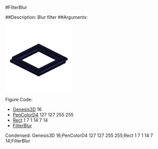 #FilterBlur

##Description: Blur filter
##Arguments: 

![](FilterBlur-Iso.png)

Figure Code:
- [Genesis3D](Genesis3D.md) 16
- [PenColorD4](PenColorD4.md) 127 127 255 255
- [Rect](Rect.md) 1 7 1 14 7 14
- [FilterBlur](FilterBlur.md)

Condensed: Genesis3D 16;PenColorD4 127 127 255 255;Rect 1 7 1 14 7 14;FilterBlur

